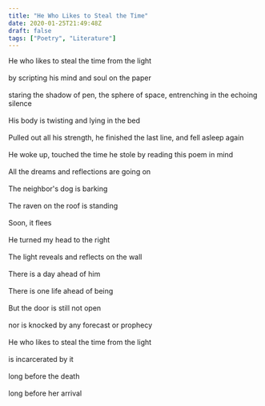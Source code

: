 ```yaml
---
title: "He Who Likes to Steal the Time"
date: 2020-01-25T21:49:48Z
draft: false
tags: ["Poetry", "Literature"]
---
```


<p style="text-align:left">
He who likes to steal the time from the light<br>
<br>
by scripting his mind and soul on the paper<br>
<br>
staring the shadow of pen, the sphere of space, entrenching  in the echoing silence<br>
<br>
His body is twisting and lying in the bed<br>
<br>
Pulled out all his strength, he finished the last line, and fell asleep again<br>
<br>
He woke up, touched the time he stole by reading this poem in mind<br>
<br>
All the dreams and reflections are going on<br>
<br>
The neighbor's dog is barking<br>
<br>
The raven on the roof is standing<br>
<br>
Soon, it flees<br>
<br>
He turned my head to the right<br>
<br>
The light reveals and reflects on the wall<br>
<br>
There is a day ahead of him<br>
<br>
There is one life ahead of being<br>
<br>
But the door is still not open<br>
<br>
nor is knocked by any forecast or prophecy<br>
<br>
He who likes to steal the time from the light<br>
<br>
is incarcerated by it<br>
<br>
long before the death<br>
<br>
long before her arrival<br>
</p>
